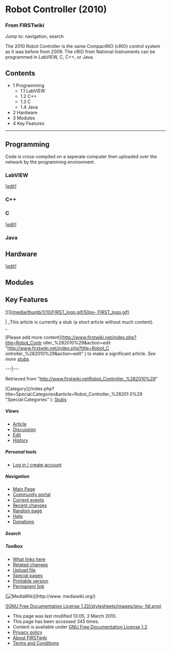 # Robot Controller (2010)

### From FIRSTwiki

Jump to: navigation, search

The 2010 Robot Controller is the same CompactRIO (cRIO) control system as it
was before from 2009. The cRIO from National Instruments can be programmed in
LabVIEW, C, C++, or Java.

## Contents

  * 1 Programming
    * 1.1 LabVIEW
    * 1.2 C++
    * 1.3 C
    * 1.4 Java
  * 2 Hardware
  * 3 Modules
  * 4 Key Features  
---  
  

## Programming

Code is cross-compiled on a seperate computer then uploaded over the network
by the programming environment.


### LabVIEW

[[edit](/index.php?title=Robot_Controller_%282010%29&action=edit&section=3
"Edit section: C++" )]

### C++


### C

[[edit](/index.php?title=Robot_Controller_%282010%29&action=edit&section=5
"Edit section: Java" )]

### Java


## Hardware

[[edit](/index.php?title=Robot_Controller_%282010%29&action=edit&section=7
"Edit section: Modules" )]

## Modules


## Key Features

[![](/media/thumb/1/10/FIRST_logo.gif/50px-
FIRST_logo.gif)](Image:FIRST_logo.gif "" )

|  _This article is currently a stub (a short article without much content).  
_

[Please add more content](http://www.firstwiki.net/index.php?title=Robot_Contr
oller_%282010%29&action=edit "http://www.firstwiki.net/index.php?title=Robot_C
ontroller_%282010%29&action=edit" ) to make a significant article. _See more
[stubs](Special:Shortpages "Special:Shortpages" )._  
  
---|---  
  
Retrieved from
"<http://www.firstwiki.netRobot_Controller_%282010%29>"

[Category](/index.php?title=Special:Categories&article=Robot_Controller_%28201
0%29 "Special:Categories" ): [Stubs](Category:Stubs
"Category:Stubs" )

##### Views

  * [Article](Robot_Controller_%282010%29)
  * [Discussion](/index.php?title=Talk:Robot_Controller_%282010%29&action=edit)
  * [Edit](/index.php?title=Robot_Controller_%282010%29&action=edit)
  * [History](/index.php?title=Robot_Controller_%282010%29&action=history)

##### Personal tools

  * [Log in / create account](/index.php?title=Special:Userlogin&returnto=Robot_Controller_\(2010\))

[](Main_Page "Main Page" )

##### Navigation

  * [Main Page](Main_Page)
  * [Community portal](FIRSTwiki:Community_portal)
  * [Current events](Current_events)
  * [Recent changes](Special:Recentchanges)
  * [Random page](Special:Random)
  * [Help](FIRSTwiki:Help)
  * [Donations](FIRSTwiki:Site_support)

##### Search



##### Toolbox

  * [What links here](Special:Whatlinkshere/Robot_Controller_%282010%29)
  * [Related changes](Special:Recentchangeslinked/Robot_Controller_%282010%29)
  * [Upload file](Special:Upload)
  * [Special pages](Special:Specialpages)
  * [Printable version](/index.php?title=Robot_Controller_%282010%29&printable=yes)
  * [Permanent link](/index.php?title=Robot_Controller_%282010%29&oldid=75213)

[![MediaWiki](/skins/common/images/poweredby_mediawiki_88x31.png)](http://www.
mediawiki.org/)

[![GNU Free Documentation License 1.2](/stylesheets/images/gnu-
fdl.png)](http://www.gnu.org/copyleft/fdl.html)

  * This page was last modified 13:05, 3 March 2010.
  * This page has been accessed 345 times.
  * Content is available under [GNU Free Documentation License 1.2](http://www.gnu.org/copyleft/fdl.html "http://www.gnu.org/copyleft/fdl.html" ).
  * [Privacy policy](FIRSTwiki:Privacy_policy "FIRSTwiki:Privacy policy" )
  * [About FIRSTwiki](FIRSTwiki:About "FIRSTwiki:About" )
  * [Terms and Conditions](FIRSTwiki:Terms_and_conditions "FIRSTwiki:Terms and conditions" )

